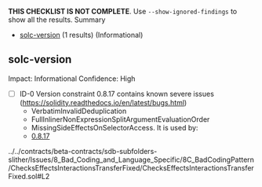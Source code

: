 **THIS CHECKLIST IS NOT COMPLETE**. Use `--show-ignored-findings` to show all the results.
Summary
 - [solc-version](#solc-version) (1 results) (Informational)
## solc-version
Impact: Informational
Confidence: High
 - [ ] ID-0
Version constraint 0.8.17 contains known severe issues (https://solidity.readthedocs.io/en/latest/bugs.html)
	- VerbatimInvalidDeduplication
	- FullInlinerNonExpressionSplitArgumentEvaluationOrder
	- MissingSideEffectsOnSelectorAccess.
It is used by:
	- [0.8.17](../../contracts/beta-contracts/sdb-subfolders-slither/Issues/8_Bad_Coding_and_Language_Specific/8C_BadCodingPattern/ChecksEffectsInteractionsTransferFixed/ChecksEffectsInteractionsTransferFixed.sol#L2)

../../contracts/beta-contracts/sdb-subfolders-slither/Issues/8_Bad_Coding_and_Language_Specific/8C_BadCodingPattern/ChecksEffectsInteractionsTransferFixed/ChecksEffectsInteractionsTransferFixed.sol#L2



